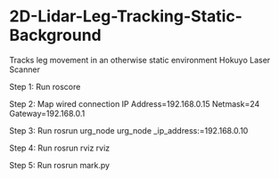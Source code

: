 # 2D-Lidar-Leg-Tracking-Static-Background
Tracks leg movement in an otherwise static environment
Hokuyo Laser Scanner

Step 1:
  Run roscore
  
Step 2:
  Map wired connection IP
  Address=192.168.0.15
  Netmask=24
  Gateway=192.168.0.1
  
Step 3:
Run rosrun urg_node urg_node _ip_address:=192.168.0.10

Step 4:
Run rosrun rviz rviz

Step 5:
Run rosrun <Workspace Location> mark.py
